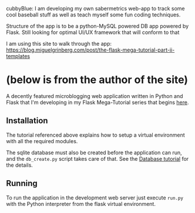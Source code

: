 cubbyBlue:
I am developing my own sabermetrics web-app to track some cool baseball stuff as well as teach myself some fun coding techniques.

Structure of the app is to be a python-MySQL powered DB app powered by Flask. Still looking for optimal UI/UX framework that will conform to that

I am using this site to walk through the app:
https://blog.miguelgrinberg.com/post/the-flask-mega-tutorial-part-ii-templates

(below is from the author of the site)
=========

A decently featured microblogging web application written in Python and Flask that I'm developing in my Flask Mega-Tutorial series that begins [here](http://blog.miguelgrinberg.com/post/the-flask-mega-tutorial-part-i-hello-world).

Installation
------------

The tutorial referenced above explains how to setup a virtual environment with all the required modules.

The sqlite database must also be created before the application can run, and the `db_create.py` script takes care of that. See the [Database tutorial](http://blog.miguelgrinberg.com/post/the-flask-mega-tutorial-part-iv-database) for the details.

Running
-------

To run the application in the development web server just execute `run.py` with the Python interpreter from the flask virtual environment.

